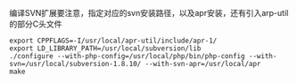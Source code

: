 编译SVN扩展要注意，指定对应的svn安装路径，以及apr安装，还有引入arp-util的部分C头文件

    export CPPFLAGS=-I/usr/local/apr-util/include/apr-1/
    export LD_LIBRARY_PATH=/usr/local/subversion/lib
    ./configure --with-php-config=/usr/local/php/bin/php-config --with-svn=/usr/local/subversion-1.8.10/ --with-svn-apr=/usr/local/apr
    make
